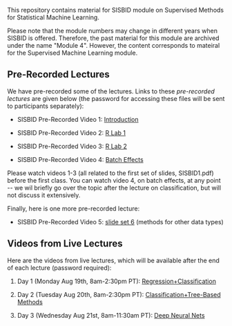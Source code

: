 This repository contains material for SISBID module on Supervised Methods for Statistical Machine Learning. 

Please note that the module numbers may change in different years when SISBID is offered. Therefore, the past material for this module are archived under the name "Module 4". However, the content corresponds to mateiral for the Supervised Machine Learning module. 

## Pre-Recorded Lectures

We have pre-recorded some of the lectures. Links to these *pre-recorded lectures* are given below (the password for accessing these files will be sent to participants separately):

- SISBID Pre-Recorded Video 1: [Introduction](https://www.dropbox.com/s/t9yrnrgjqsyva2q/PrerecordedLecture1_Intro.mov?dl=0)

- SISBID Pre-Recorded Video 2: [R Lab 1](https://www.dropbox.com/s/l6zf4kzlgo4o6u4/PrerecordedLecture2_Rlab1.mp4?dl=0)

- SISBID Pre-Recorded Video 3: [R Lab 2](https://www.dropbox.com/s/r1n86c213qifca1/PrerecordedLecture3_Rlab2.mp4?dl=0)

- SISBID Pre-Recorded Video 4: [Batch Effects](https://www.dropbox.com/s/0tz3pewgd3izc4m/PrerecordedLecture4_BatchEffects.mov?dl=0)

Please watch videos 1-3 (all related to the first set of slides, SISBID1.pdf) before the first class. You can watch video 4, on batch effects, at any point -- we wil briefly go over the topic after the lecture on classification, but will not discuss it extensively. 

Finally, here is one more pre-recorded lecture: 

- SISBID Pre-Recorded Video 5: [slide set 6](https://www.dropbox.com/sh/4lsie7clnkgfz8m/AADSwFRNAXIzsyEUPHbl1Cqra?dl=0) (methods for other data types)

## Videos from Live Lectures

Here are the videos from live lectures, which will be available after the end of each lecture (password required): 

1. Day 1 (Monday Aug 19th, 8am-2:30pm PT): [Regression+Classification](https://washington.zoom.us/rec/share/JE8vImPpFm5xnPOG4hMaYOtUnJmP-y3OAjcTTfdtBlK1YCAP3UoB1cXFW54iNaKa.Co7IiPo52tXPqOI5)

2. Day 2 (Tuesday Aug 20th, 8am-2:30pm PT): [Classification+Tree-Based Methods](https://washington.zoom.us/rec/share/HNoA-zUhwwgpuBl_dOEJkJA03uyihMyi3KoCsjXYaLGutzZxIPYz_8zSS3zmHRH-.rdZnFB-pc1OQN5J6)

3. Day 3 (Wednesday Aug 21st, 8am-11:30am PT): [Deep Neural Nets](https://washington.zoom.us/rec/share/NEHEsXNxGzr4nO9MGwE226FBIZohBCyqrPHTGLijKOrG1fYoileGycWK89AC6mvz.6mCeHcoz9th7A-lG)

